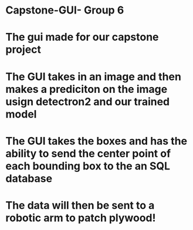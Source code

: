 # Capstone-GUI- Group 6 

# The gui made for our capstone project
# The GUI takes in an image and then makes a prediciton on the image usign detectron2 and our trained model
# The GUI takes the boxes and has the ability to send the center point of each bounding box to the an SQL database
# The data will then be sent to a robotic arm to patch plywood!
# 
